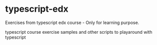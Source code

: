 # typescript-edx
Exercises from typescript edx course - Only for learning purpose.

typescript course exercise samples and other scripts to playaround with typescript
